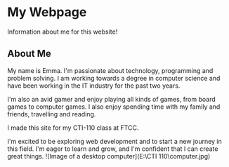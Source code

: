 # My Webpage
Information about me for this website!

## About Me
My name is Emma. I'm passionate about technology, programming and problem solving. I am working towards a degree in computer science and have been working in the IT industry for the past two years.

I'm also an avid gamer and enjoy playing all kinds of games, from board games to computer games. I also enjoy spending time with my family and friends, travelling and reading.

I made this site for my CTI-110 class at FTCC.

I'm excited to be exploring web development and to start a new journey in this field. I'm eager to learn and grow, and I'm confident that I can create great things.
![Image of a desktop computer](E:\CTI 110\computer.jpg)

